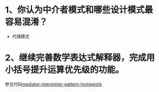 # 1、你认为中介者模式和哪些设计模式最容易混淆？

* 代理模式

# 2、继续完善数学表达式解释器，完成用小括号提升运算优先级的功能。

参见代码[mediator-interpreter-pattern-homework](./mediator-interpreter-pattern-homework)